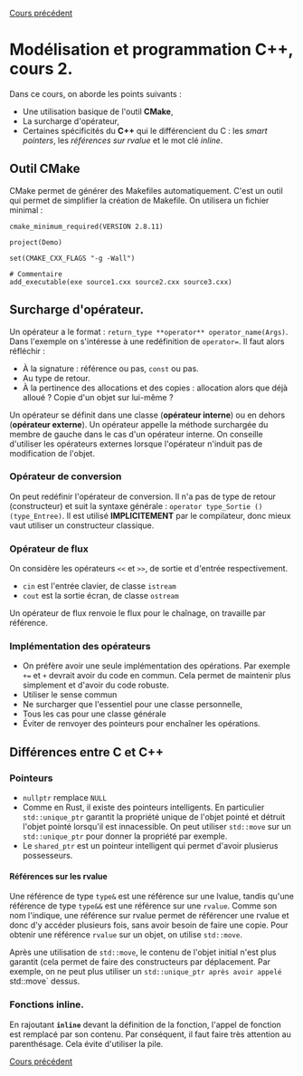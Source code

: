 [Cours précédent]({{site.url}}/courscpp/cours1.html)
# Modélisation et programmation C++, cours 2.
Dans ce cours, on aborde les points suivants :
* Une utilisation basique de l'outil **CMake**,
* La surcharge d'opérateur,
* Certaines spécificités du **C++** qui le différencient du C :
les *smart pointers*, les *références sur rvalue* et le mot clé
*inline*.

## Outil CMake

CMake permet de générer des Makefiles automatiquement. C'est un outil qui permet de simplifier la création de Makefile. On utilisera un fichier minimal :
```
cmake_minimum_required(VERSION 2.8.11)

project(Demo)

set(CMAKE_CXX_FLAGS "-g -Wall")

# Commentaire
add_executable(exe source1.cxx source2.cxx source3.cxx)
```

## Surcharge d'opérateur.

Un opérateur a le format : `return_type **operator** operator_name(Args)`.
Dans l'exemple on s'intéresse à une redéfinition de `operator=`. Il faut alors réfléchir :
* À la signature : référence ou pas, `const` ou pas.
* Au type de retour.
* À la pertinence des allocations et des copies : allocation alors que déjà alloué ? Copie d'un objet sur lui-même ?

Un opérateur se définit dans une classe (**opérateur interne**) ou en dehors (**opérateur externe**). Un opérateur appelle la méthode surchargée du membre de gauche dans le cas d'un opérateur interne.
On conseille d'utiliser les opérateurs externes lorsque l'opérateur n'induit pas de modification de l'objet.

### Opérateur de conversion

On peut redéfinir l'opérateur de conversion. Il n'a pas de type de retour (constructeur) et suit la syntaxe générale : `operator type_Sortie ()(type_Entree)`. Il est utilisé **IMPLICITEMENT** par le compilateur, donc mieux vaut utiliser un constructeur classique.


### Opérateur de flux

On considère les opérateurs `<<` et `>>`, de sortie et d'entrée respectivement.
* `cin` est l'entrée clavier, de classe `istream`
* `cout` est la sortie écran, de classe `ostream`

Un opérateur de flux renvoie le flux pour le chaînage, on travaille par référence.

### Implémentation des opérateurs

* On préfère avoir une seule implémentation des opérations. Par exemple `+=` et `+` devrait avoir du code en commun. Cela permet de maintenir plus simplement et d'avoir du code robuste.
* Utiliser le sense commun
* Ne surcharger que l'essentiel pour une classe personnelle,
* Tous les cas pour une classe générale
* Éviter de renvoyer des pointeurs pour enchaîner les opérations.

## Différences entre C et C++
### Pointeurs

* `nullptr` remplace `NULL`
* Comme en Rust, il existe des pointeurs intelligents. En particulier `std::unique_ptr` garantit la propriété unique de l'objet pointé et détruit l'objet pointé lorsqu'il est innacessible.
  On peut utiliser `std::move` sur un `std::unique_ptr` pour donner la propriété par exemple.
* Le `shared_ptr` est un pointeur intelligent qui permet d'avoir plusierus possesseurs.

#### Références sur les rvalue

Une référence de type `type&` est une référence sur une lvalue, tandis qu'une référence de type `type&&` est une référence sur une `rvalue`. Comme son nom l'indique, une référence sur rvalue permet de référencer une rvalue et donc d'y accéder plusieurs fois, sans avoir besoin de faire une copie.
Pour obtenir une référence `rvalue` sur un objet, on utilise `std::move`.

Après une utilisation de `std::move`, le contenu de l'objet initial
n'est plus garantit (cela permet de faire des constructeurs par déplacement. Par exemple, on ne peut plus utiliser un `std::unique_ptr après avoir appelé  `std::move` dessus.



### Fonctions inline.

En rajoutant **`inline`** devant la définition de la fonction,
l'appel de fonction est remplacé par son contenu.
Par conséquent, il faut faire très attention au parenthésage.
Cela évite d'utiliser la pile. 

[Cours précédent]({{site.url}}/courscpp/cours1.html)
